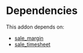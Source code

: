 # Dependencies

This addon depends on:

- [sale_margin](https://github.com/bringout/oca-ocb-sale)
- [sale_timesheet](https://github.com/bringout/oca-ocb-sale)
